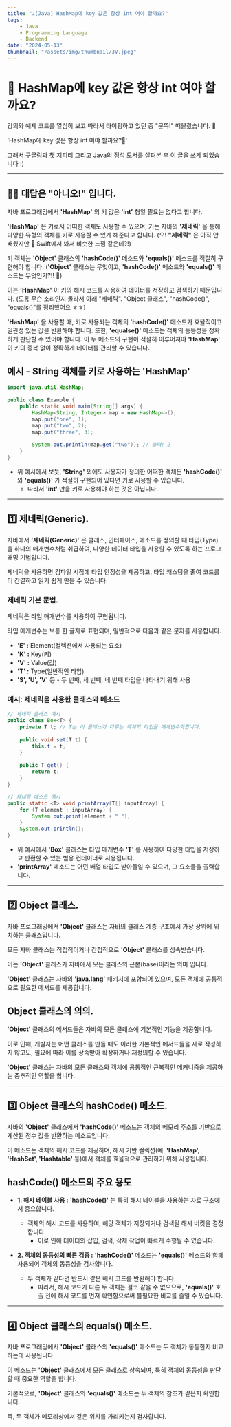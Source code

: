```yaml
---
title: "☕️[Java] HashMap에 key 값은 항상 int 여야 할까요?"
tags:
    - Java
    - Programming Language
    - Backend
date: "2024-05-13"
thumbnail: "/assets/img/thumbnail/JV.jpeg"
---
```


# 🤔 HashMap에 key 값은 항상 int 여야 할까요?

강의와 예제 코드를 열심히 보고 따라서 타이핑하고 있던 중 "문뜩!" 떠올랐습니다. 🤩

'HashMap에 key 값은 항상 int 여야 할까요?🤔'

그래서 구글링과 챗 지피티 그리고 Java의 정석 도서를 살펴본 후 이 글을 쓰게 되었습니다 :)

---

## 🙅‍♂️ 대답은 "아니오!" 입니다.

자바 프로그래밍에서 **'HashMap'** 의 키 값은 **'int'** 형일 필요는 없다고 합니다.

**'HashMap'** 은 키로서 어떠한 객체도 사용할 수 있으며, 기는 자바의 **'제네릭'** 을 통해 다양한 유형의 객체를 키로 사용할 수 있게 해준다고 합니다.
(오! **"제네릭"** 은 아직 안배웠지만 🥲 Swift에서 봐서 비슷한 느낌 같은데?!)

키 객체는 **'Object'** 클래스의 **'hashCode()'** 메소드와 **'equals()'** 메소드를 적절히 구현해야 합니다.
(**'Object'** 클래스는 무엇이고,  **'hashCode()'** 메소드와 **'equals()'** 메소드는 무엇인가?!! 🤪)

이는 **'HashMap'** 이 키의 해시 코드를 사용하여 데이터를 저장하고 검색하기 때문입니다.
(도통 무슨 소리인지 몰라서 아래 "제네릭". "Object 클래스", "hashCode()", "equals()"를 정리했어요 ㅎㅎ)

**'HashMap'** 을 사용할 때, 키로 사용되는 객체의 **'hashCode()'** 메소드가 효율적이고 일관성 있는 값을 반환해야 합니다.
또한, **'equalse()'** 메소드는 객체의 동등성을 정확하게 판단할 수 있어야 합니다.
이 두 메소드의 구현이 적절히 이루어져야 **'HashMap'** 이 키의 중복 없이 정확하게 데이터를 관리할 수 있습니다.

## 예시 - String 객체를 키로 사용하는 'HashMap'
```java
import java.util.HashMap;

public class Example {
    public static void main(String[] args) {
        HashMap<String, Integer> map = new HashMap<>();
        map.put("one", 1);
        map.put("two", 2);
        map.put("three", 3);
        
        System.out.println(map.get("two")); // 출력: 2
    }
}
```

- 위 예시에서 보듯, **'String'** 외에도 사용자가 정의한 어떠한 객체든 **'hashCode()'** 와 **'equals()'** 가 적절히 구현되어 있다면 키로 사용할 수 있습니다.
    - 따라서 **'int'** 만을 키로 사용해야 하는 것은 아닙니다.

---

## 1️⃣ 제네릭(Generic).
자바에서 **'제네릭(Generic)'** 은 클래스, 인터페이스, 메소드를 정의할 때 타입(Type)을 하나의 매개변수처럼 취급하여, 다양한 데이터 타입을 사용할 수 있도록 하는 프로그래밍 기법입니다.

제네릭을 사용하면 컴파일 시점에 타입 안정성을 제공하고, 타입 캐스팅을 줄여 코드를 더 간결하고 읽기 쉽게 만들 수 있습니다.

### 제네릭 기본 문법.
제네릭은 타입 매개변수를 사용하여 구현됩니다.

타입 매개변수는 보통 한 글자로 표현되며, 일반적으로 다음과 같은 문자를 사용합니다.

- **'E' :** Element(컬렉션에서 사용되는 요소)
- **'K' :** Key(키)
- **'V' :** Value(값)
- **'T' :** Type(일반적인 타입)
- **'S', 'U', 'V'** 등 - 두 번째, 세 번째, 네 번째 타입을 나타내기 위해 사용

### 예시: 제네릭을 사용한 클래스와 메소드
```java
// 제네릭 클래스 예시
public class Box<T> {
    private T t; // T는 이 클래스가 다루는 객체의 타입을 매개변수화합니다.
    
    public void set(T t) {
        this.t = t;
    }
    
    public T get() {
        return t;
    }
}

// 제네릭 메소드 예시
public static <T> void printArray(T[] inputArray) {
    for (T element : inputArray) {
        System.out.print(element + " ");
    }
    System.out.println();
}
```
- 위 예시에서 **'Box'** 클래스는 타입 매개변수 **'T'** 를 사용하여 다양한 타입을 저장하고 반환할 수 있는 범용 컨테이너로 사용됩니다.
- **'printArray'** 메소드는 어떤 배열 타입도 받아들일 수 있으며, 그 요소들을 출력합니다.

---

## 2️⃣ Object 클래스.
자바 프로그래밍에서 **'Object'** 클래스는 자바의 클래스 계층 구조에서 가장 상위에 위치하는 클래스입니다.

모든 자바 클래스는 직접적이거나 간접적으로 **'Object'** 클래스를 상속받습니다.

이는 **'Object'** 클래스가 자바에서 모든 클래스의 근본(base)이라는 의미 입니다.

**'Object'** 클래스는 자바의 **'java.lang'** 패키지에 포함되어 있으며, 모든 객체에 공통적으로 필요한 메서드를 제공합니다.

## Object 클래스의 의의.
**'Object'** 클래스의 메서드들은 자바의 모든 클래스에 기본적인 기능을 제공합니다.

이로 인해, 개발자는 어떤 클래스를 만들 때도 이러한 기본적인 메서드들을 새로 작성하지 않고도, 필요에 따라 이를 상속받아 확장하거나 재정의할 수 있습니다.

**'Object'** 클래스는 자바의 모든 클래스와 객체에 공통적인 근복적인 메커니즘을 제공하는 중추적인 역할을 합니다.

---

## 3️⃣ Object 클래스의 hashCode() 메소드.
자바의 **'Object'** 클래스에서 **'hashCode()'** 메소드는 객체의 메모리 주소를 기반으로 계산된 정수 값을 반환하는 메소드입니다.

이 메소드는 객체의 해시 코드를 제공하며, 해시 기반 컬렉션(예: **'HashMap', 'HashSet', 'Hashtable'** 등)에서 객체를 효율적으로 관리하기 위해 사용됩니다.

## hashCode() 메소드의 주요 용도
- **1. 해시 테이블 사용 :** **'hashCode()'** 는 특히 해시 테이블을 사용하는 자료 구조에서 중요합니다.
    - 객체의 해시 코드를 사용하여, 해당 객체가 저장되거나 검색될 해시 버킷을 결정합니다.
        - 이로 인해 데이터의 삽입, 검색, 삭제 작업이 빠르게 수행될 수 있습니다.

- **2. 객체의 동등성의 빠른 검증 :** **'hashCode()'** 메소드는 **'equals()'** 메소드와 함께 사용되어 객체의 동등성을 검사합니다.
    - 두 객체가 같다면 반드시 같은 해시 코드를 반환해야 합니다.
        - 따라서, 해시 코드가 다른 두 객체는 결코 같을 수 없으므로, **'equals()'** 호출 전에 해시 코드를 먼저 확인함으로써 불필요한 비교를 줄일 수 있습니다.

---

## 4️⃣ Object 클래스의 equals() 메소드.
자바 프로그래밍에서 **'Object'** 클래스의 **'equals()'** 메소드는 두 객체가 동등한지 비교하는데 사용됩니다.

이 메소드는 **'Object'** 클래스에서 모든 클래스로 상속되며, 특히 객체의 동등성을 판단할 때 중요한 역할을 합니다.

기본적으로, **'Object'** 클래스의 **'equals()'** 메소드는 두 객체의 참조가 같은지 확인합니다.

즉, 두 객체가 메모리상에서 같은 위치를 가리키는지 검사합니다.

